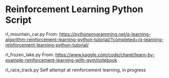 # Reinforcement Learning Python Script

rl_mountain_car.py
From:
https://pythonprogramming.net/q-learning-algorithm-reinforcement-learning-python-tutorial/?completed=/q-learning-reinforcement-learning-python-tutorial/

rl_frozen_lake.py
From:
https://www.kaggle.com/code/charel/learn-by-example-reinforcement-learning-with-gym/notebook

rl_race_track.py
Self attempt at reinforcement learning, in progress
